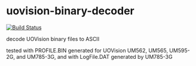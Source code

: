 # uovision-binary-decoder

[![Build Status](https://travis-ci.org/cpetrich/uovision-binary-decoder.svg?branch=master)](https://travis-ci.org/cpetrich/uovision-binary-decoder)

decode UOVision binary files to ASCII

tested with PROFILE.BIN generated for UOVision UM562, UM565, UM595-2G, and UM785-3G, and with
LogFile.DAT generated by UM785-3G
